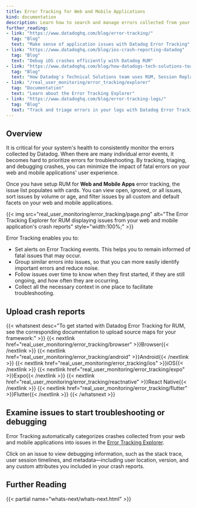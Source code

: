 ```yaml
---
title: Error Tracking for Web and Mobile Applications
kind: documentation
description: Learn how to search and manage errors collected from your web and mobile applications.
further_reading:
- link: "https://www.datadoghq.com/blog/error-tracking/"
  tag: "Blog"
  text: "Make sense of application issues with Datadog Error Tracking"
- link: "https://www.datadoghq.com/blog/ios-crash-reporting-datadog"
  tag: "Blog"
  text: "Debug iOS crashes efficiently with Datadog RUM"
- link: "https://www.datadoghq.com/blog/how-datadogs-tech-solutions-team-rum-session-replay/"
  tag: "Blog"
  text: "How Datadog's Technical Solutions team uses RUM, Session Replay, and Error Tracking to resolve customer issues"
- link: "/real_user_monitoring/error_tracking/explorer"
  tag: "Documentation"
  text: "Learn about the Error Tracking Explorer"
- link: "https://www.datadoghq.com/blog/error-tracking-logs/"
  tag: "Blog"
  text: "Track and triage errors in your logs with Datadog Error Tracking"
---
```


## Overview

It is critical for your system's health to consistently monitor the errors collected by Datadog. When there are many individual error events, it becomes hard to prioritize errors for troubleshooting. By tracking, triaging, and debugging crashes, you can minimize the impact of fatal errors on your web and mobile applications' user experience.

Once you have setup RUM for **Web and Mobile Apps** error tracking, the issue list populates with cards. You can view open, ignored, or all issues, sort issues by volume or age, and filter issues by all custom and default facets on your web and mobile applications.

{{< img src="real_user_monitoring/error_tracking/page.png" alt="The Error Tracking Explorer for RUM displaying issues from your web and mobile application's crash reports" style="width:100%;" >}}

Error Tracking enables you to:

- Set alerts on Error Tracking events. This helps you to remain informed of fatal issues that may occur.
- Group similar errors into issues, so that you can more easily identify important errors and reduce noise.
- Follow issues over time to know when they first started, if they are still ongoing, and how often they are occurring.
- Collect all the necessary context in one place to facilitate troubleshooting.

## Upload crash reports

{{< whatsnext desc="To get started with Datadog Error Tracking for RUM, see the corresponding documentation to upload source maps for your framework:" >}}
    {{< nextlink href="real_user_monitoring/error_tracking/browser" >}}Browser{{< /nextlink >}}
    {{< nextlink href="real_user_monitoring/error_tracking/android" >}}Android{{< /nextlink >}}
    {{< nextlink href="real_user_monitoring/error_tracking/ios" >}}iOS{{< /nextlink >}}
    {{< nextlink href="real_user_monitoring/error_tracking/expo" >}}Expo{{< /nextlink >}}
    {{< nextlink href="real_user_monitoring/error_tracking/reactnative" >}}React Native{{< /nextlink >}}
    {{< nextlink href="real_user_monitoring/error_tracking/flutter" >}}Flutter{{< /nextlink >}}
{{< /whatsnext >}}

## Examine issues to start troubleshooting or debugging

Error Tracking automatically categorizes crashes collected from your web and mobile applications into issues in the [Error Tracking Explorer][1]. 

Click on an issue to view debugging information, such as the stack trace, user session timelines, and metadata—including user location, version, and any custom attributes you included in your crash reports. 

## Further Reading

{{< partial name="whats-next/whats-next.html" >}}

[1]: https://app.datadoghq.com/rum/error-tracking
